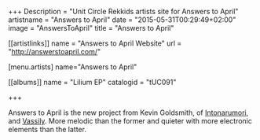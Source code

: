 +++
Description = "Unit Circle Rekkids artists site for Answers to April"
artistname = "Answers to April"
date = "2015-05-31T00:29:49+02:00"
image = "AnswersToApril"
title = "Answers to April"

[[artistlinks]]
name = "Answers to April Website"
url = "http://answerstoapril.com/"

[menu.artists]
	name="Answers to April"

[[albums]]
	name = "Lilium EP"
	catalogid = "tUC091"

+++

Answers to April is the new project from Kevin Goldsmith, of <a href="../Intonarumori">Intonarumori</a>, and <a href="../Vassily">Vassily</a>. More melodic than the former and quieter with more electronic elements than the latter.